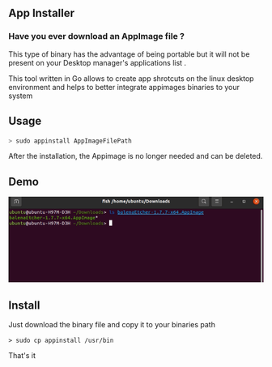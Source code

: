## App Installer

### Have you ever download an **AppImage** file ?

This type of binary has the advantage of being portable but it will not be present on your Desktop manager's applications list .

This tool written in Go allows to create app shrotcuts on the linux desktop environment and helps to better integrate appimages binaries to your system 

## Usage

```sh
> sudo appinstall AppImageFilePath
```
After the installation, the Appimage is no longer needed and can be deleted.

## Demo
![](https://github.com/Drosaca/appImageInstaller/blob/main/assets/demo.gif)

## Install

Just download the binary file and copy it to your binaries path

```shell
> sudo cp appinstall /usr/bin
```

That's it